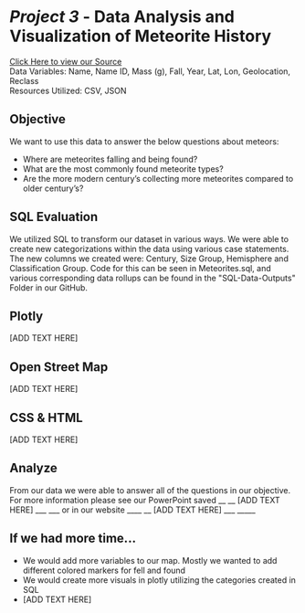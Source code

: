 # *Project 3* - Data Analysis and Visualization of Meteorite History

[Click Here to view our Source](https://catalog.data.gov/dataset/meteorite-landings/resource/389dab1c-1e2e-4b13-83bf-d05a0219fe3e) <br />
Data Variables: Name, Name ID, Mass (g), Fall, Year, Lat, Lon, Geolocation, Reclass  <br />
Resources Utilized: CSV, JSON  <br />

## Objective

We want to use this data to answer the below questions about meteors: 
- Where are meteorites falling and being found?
- What are the most commonly found meteorite types?
- Are the more modern century’s collecting more meteorites compared to older century’s?

## SQL Evaluation 

We utilized SQL to transform our dataset in various ways. We were able to create new categorizations within the data using various case statements.  The new columns we created were: Century, Size Group, Hemisphere and Classification Group. Code for this can be seen in Meteorites.sql, and various corresponding data rollups can be found in the "SQL-Data-Outputs" Folder in our GitHub.

## Plotly 

[ADD TEXT HERE]

## Open Street Map

[ADD TEXT HERE]

## CSS & HTML

[ADD TEXT HERE]

## Analyze

From our data we were able to answer all of the questions in our objective.  For more information please see our PowerPoint saved __ __ [ADD TEXT HERE] ___ ___ or in our website ____ __ [ADD TEXT HERE] ___ _____

## If we had more time...

- We would add more variables to our map.  Mostly we wanted to add different colored markers for fell and found 
- We would create more visuals in plotly utilizing the categories created in SQL 
- [ADD TEXT HERE]
